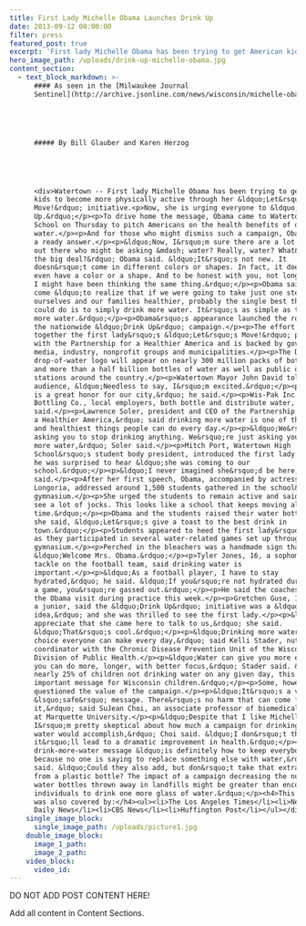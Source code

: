 ```yaml
---
title: First Lady Michelle Obama Launches Drink Up
date: 2013-09-12 00:00:00
filter: press
featured_post: true
excerpt: 'First lady Michelle Obama has been trying to get American kids to become more physically active through her “Let’s Move!” initiative.  Now, she is urging everyone to “Drink Up.” To drive home the message, Obama came to Watertown High School on Thursday to pitch Americans on the health benefits of drinking water.'
hero_image_path: /uploads/drink-up-michelle-obama.jpg
content_section:
  - text_block_markdown: >-
      #### As seen in the [Milwaukee Journal
      Sentinel](http://archive.jsonline.com/news/wisconsin/michelle-obama-urges-americans-to-drink-up-in-watertown-visit-b9996672z1-223516351.html):





      ##### By Bill Glauber and Karen Herzog





      <div>Watertown -- First lady Michelle Obama has been trying to get American
      kids to become more physically active through her &ldquo;Let&rsquo;s
      Move!&rdquo; initiative.<p>Now, she is urging everyone to &ldquo;Drink
      Up.&rdquo;</p><p>To drive home the message, Obama came to Watertown High
      School on Thursday to pitch Americans on the health benefits of drinking
      water.</p><p>And for those who might dismiss such a campaign, Obama had
      a ready answer.</p><p>&ldquo;Now, I&rsquo;m sure there are a lot of people
      out there who might be asking &mdash; water? Really, water? What&rsquo;s
      the big deal?&rdquo; Obama said. &ldquo;It&rsquo;s not new. It
      doesn&rsquo;t come in different colors or shapes. In fact, it doesn&rsquo;t
      even have a color or a shape. And to be honest with you, not long ago,
      I might have been thinking the same thing.&rdquo;</p><p>Obama said she has
      come &ldquo;to realize that if we were going to take just one step to make
      ourselves and our families healthier, probably the single best thing we
      could do is to simply drink more water. It&rsquo;s as simple as that. Drink
      more water.&rdquo;</p><p>Obama&rsquo;s appearance launched the roll-out of
      the nationwide &ldquo;Drink Up&rdquo; campaign.</p><p>The effort brings
      together the first lady&rsquo;s &ldquo;Let&rsquo;s Move!&rdquo; program
      with the Partnership for a Healthier America and is backed by government,
      media, industry, nonprofit groups and municipalities.</p><p>The Drink Up
      drop-of-water logo will appear on nearly 300 million packs of bottled water
      and more than a half billion bottles of water as well as public drinking
      stations around the country.</p><p>Watertown Mayor John David told the
      audience, &ldquo;Needless to say, I&rsquo;m excited.&rdquo;</p><p>&ldquo;It
      is a great honor for our city,&rdquo; he said.</p><p>Wis-Pak Inc. and 7 UP
      Bottling Co., local employers, both bottle and distribute water, David
      said.</p><p>Lawrence Soler, president and CEO of the Partnership for
      a Healthier America,&rdquo; said drinking more water is one of the easiest
      and healthiest things people can do every day.</p><p>&ldquo;We&rsquo;re not
      asking you to stop drinking anything. We&rsquo;re just asking you to drink
      more water,&rdquo; Soler said.</p><p>Mitch Port, Watertown High
      School&rsquo;s student body president, introduced the first lady. He said
      he was surprised to hear &ldquo;she was coming to our
      school.&rdquo;</p><p>&ldquo;I never imagined she&rsquo;d be here,&rdquo; he
      said.</p><p>After her first speech, Obama, accompanied by actress Eva
      Longoria, addressed around 1,500 students gathered in the school&rsquo;s
      gymnasium.</p><p>She urged the students to remain active and said, &ldquo;I
      see a lot of jocks. This looks like a school that keeps moving all the
      time.&rdquo;</p><p>Obama and the students raised their water bottles and
      she said, &ldquo;Let&rsquo;s give a toast to the best drink in
      town.&rdquo;</p><p>Students appeared to heed the first lady&rsquo;s message
      as they participated in several water-related games set up throughout the
      gymnasium.</p><p>Perched in the bleachers was a handmade sign that read:
      &ldquo;Welcome Mrs. Obama.&rdquo;</p><p>Tyler Jones, 16, a sophomore nose
      tackle on the football team, said drinking water is
      important.</p><p>&ldquo;As a football player, I have to stay
      hydrated,&rdquo; he said. &ldquo;If you&rsquo;re not hydrated during
      a game, you&rsquo;re gassed out.&rdquo;</p><p>He said the coaches talked up
      the Obama visit during practice this week.</p><p>Gretchen Guse, 16,
      a junior, said the &ldquo;Drink Up&rdquo; initiative was a &ldquo;good
      idea,&rdquo; and she was thrilled to see the first lady.</p><p>&ldquo;I
      appreciate that she came here to talk to us,&rdquo; she said.
      &ldquo;That&rsquo;s cool.&rdquo;</p><p>&ldquo;Drinking more water is a good
      choice everyone can make every day,&rdquo; said Kelli Stader, nutrition
      coordinator with the Chronic Disease Prevention Unit of the Wisconsin
      Division of Public Health.</p><p>&ldquo;Water can give you more energy so
      you can do more, longer, with better focus,&rdquo; Stader said. &ldquo;With
      nearly 25% of children not drinking water on any given day, this is an
      important message for Wisconsin children.&rdquo;</p><p>Some, however, have
      questioned the value of the campaign.</p><p>&ldquo;It&rsquo;s a very
      &lsquo;safe&rsquo; message. There&rsquo;s no harm that can come from
      it,&rdquo; said SuJean Choi, an associate professor of biomedical sciences
      at Marquette University.</p><p>&ldquo;Despite that I like Michelle Obama,
      I&rsquo;m pretty skeptical about how much a campaign for drinking more
      water would accomplish,&rdquo; Choi said. &ldquo;I don&rsquo;t think
      it&rsquo;ll lead to a dramatic improvement in health.&rdquo;</p><p>The
      drink-more-water message &ldquo;is definitely how to keep everybody happy
      because no one is saying to replace something else with water,&rdquo; Choi
      said. &ldquo;Could they also add, but don&rsquo;t take that extra water
      from a plastic bottle? The impact of a campaign decreasing the number of
      water bottles thrown away in landfills might be greater than encouraging
      individuals to drink one more glass of water.&rdquo;</p><h4>This activation
      was also covered by:</h4><ul><li>The Los Angeles Times</li><li>New York
      Daily News</li><li>CBS News</li><li>Huffington Post</li></ul></div>
    single_image_block:
      single_image_path: /uploads/picture1.jpg
    double_image_block:
      image_1_path:
      image_2_path:
    video_block:
      video_id:
---
```



DO NOT ADD POST CONTENT HERE!

Add all content in Content Sections.
